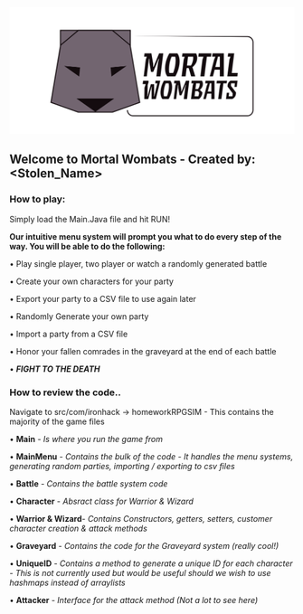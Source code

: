 <img alt="cool logo" src="https://github.com/EN-IH-WDPT-JUN21/Stolen_name-Mortal-Wombats-Homework-1/blob/master/logo_mortal_wombats-01.svg">


<h2>Welcome to Mortal Wombats - Created by: &ltStolen_Name&gt  </h2> 

<h3> How to play: </h4>

Simply load the Main.Java file and hit RUN! 

<b>Our intuitive menu system will prompt you what to do every step of the way. You will be able to do the following:</b> 

&bull; Play single player, two player or watch a randomly generated battle 

&bull; Create your own characters for your party 

&bull; Export your party to a CSV file to use again later 

&bull; Randomly Generate your own party 

&bull; Import a party from a CSV file 

&bull; Honor your fallen comrades in the graveyard at the end of each battle

&bull; <b><em>FIGHT TO THE DEATH</b></em>

<h3> How to review the code.. </h4> 

Navigate to src/com/ironhack -> homeworkRPGSIM - This contains the majority of the game files 

&bull; <b>Main</b> - <em>Is where you run the game from</em> 

&bull; <b>MainMenu</b> - <em>Contains the bulk of the code - It handles the menu systems, generating random parties, importing / exporting to csv files</em> 

&bull; <b>Battle</b> - <em>Contains the battle system code</em>

&bull; <b>Character</b> - <em>Absract class for Warrior & Wizard</em>

&bull; <b>Warrior & Wizard</b>- <em>Contains Constructors, getters, setters, customer character creation & attack methods</em>

&bull; <b>Graveyard</b> - <em>Contains the code for the Graveyard system (really cool!)</em>

&bull; <b>UniqueID</b> - <em>Contains a method to generate a unique ID for each character - This is not currently used but would be useful should we wish to use hashmaps instead of arraylists </em>

&bull; <b>Attacker</b> - <em>Interface for the attack method (Not a lot to see here) </em>

